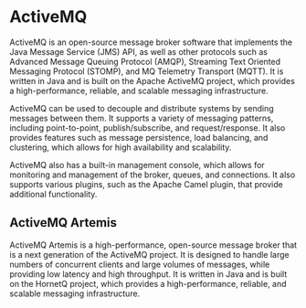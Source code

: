 # ActiveMQ

ActiveMQ is an open-source message broker software that implements the Java Message Service (JMS) API, as well as other protocols such as Advanced Message Queuing Protocol (AMQP), Streaming Text Oriented Messaging Protocol (STOMP), and MQ Telemetry Transport (MQTT). It is written in Java and is built on the Apache ActiveMQ project, which provides a high-performance, reliable, and scalable messaging infrastructure.

ActiveMQ can be used to decouple and distribute systems by sending messages between them. It supports a variety of messaging patterns, including point-to-point, publish/subscribe, and request/response. It also provides features such as message persistence, load balancing, and clustering, which allows for high availability and scalability.

ActiveMQ also has a built-in management console, which allows for monitoring and management of the broker, queues, and connections. It also supports various plugins, such as the Apache Camel plugin, that provide additional functionality.

## ActiveMQ Artemis

ActiveMQ Artemis is a high-performance, open-source message broker that is a next generation of the ActiveMQ project. It is designed to handle large numbers of concurrent clients and large volumes of messages, while providing low latency and high throughput. It is written in Java and is built on the HornetQ project, which provides a high-performance, reliable, and scalable messaging infrastructure.

